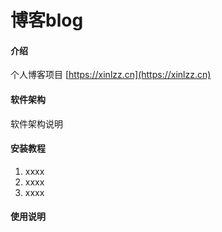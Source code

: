 # 博客blog

#### 介绍

个人博客项目 [https://xinlzz.cn](https://xinlzz.cn)

#### 软件架构
软件架构说明


#### 安装教程

1.  xxxx
2.  xxxx
3.  xxxx

#### 使用说明








